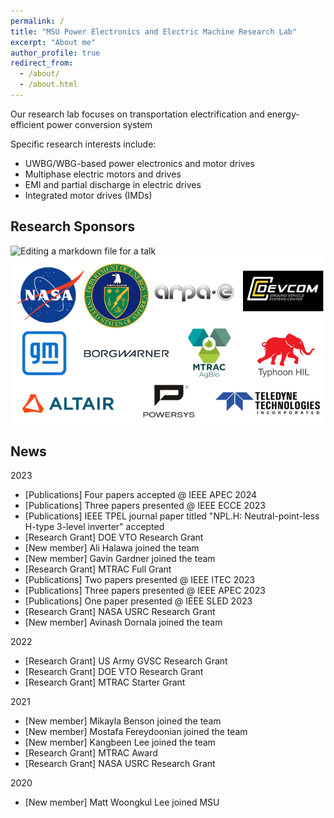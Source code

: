 ```yaml
---
permalink: /
title: "MSU Power Electronics and Electric Machine Research Lab"
excerpt: "About me"
author_profile: true
redirect_from: 
  - /about/
  - /about.html
---
```


Our research lab focuses on transportation electrification and energy-efficient power conversion system

Specific research interests include:
 - UWBG/WBG-based power electronics and motor drives
 - Multiphase electric motors and drives
 - EMI and partial discharge in electric drives
 - Integrated motor drives (IMDs)

Research Sponsors
------
![Editing a markdown file for a talk](/images/editing-talk.png)
![sponsors](/images/sponsors.png)

News
------
2023
- [Publications] Four papers accepted @ IEEE APEC 2024
- [Publications] Three papers presented @ IEEE ECCE 2023
- [Publications] IEEE TPEL journal paper titled "NPL.H: Neutral-point-less H-type 3-level inverter" accepted
- [Research Grant] DOE VTO Research Grant
- [New member] Ali Halawa joined the team
- [New member] Gavin Gardner joined the team
- [Research Grant] MTRAC Full Grant
- [Publications] Two papers presented @ IEEE ITEC 2023
- [Publications] Three papers presented @ IEEE APEC 2023
- [Publications] One paper presented @ IEEE SLED 2023
- [Research Grant] NASA USRC Research Grant
- [New member] Avinash Dornala joined the team

2022
- [Research Grant] US Army GVSC Research Grant
- [Research Grant] DOE VTO Research Grant
- [Research Grant] MTRAC Starter Grant

2021
- [New member] Mikayla Benson joined the team
- [New member] Mostafa Fereydoonian joined the team
- [New member] Kangbeen Lee joined the team
- [Research Grant] MTRAC Award
- [Research Grant] NASA USRC Research Grant
  
2020
- [New member] Matt Woongkul Lee joined MSU
